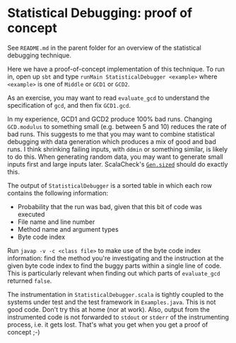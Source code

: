 # Statistical Debugging: proof of concept
See `README.md` in the parent folder for an overview of the statistical
debugging technique.

Here we have a proof-of-concept implementation of this technique.  To
run in, open up `sbt` and type `runMain StatisticalDebugger <example>`
where `<example>` is one of `Middle` or `GCD1` or `GCD2`.

As an exercise, you may want to read `evaluate_gcd` to understand the
specification of `gcd`, and then fix `GCD1.gcd`.

In my experience, GCD1 and GCD2 produce 100% bad runs.  Changing
`GCD.modulus` to something small (e.g. between 5 and 10) reduces the
rate of bad runs.  This suggests to me that you may want to combine
statistical debugging with data generation which produces a mix of
good and bad runs.  I think shrinking failing inputs, with `ddmin` or
something similar, is likely to do this.  When generating random data,
you may want to generate small inputs first and large inputs later.
ScalaCheck's [`Gen.sized`](https://github.com/typelevel/scalacheck/blob/master/doc/UserGuide.md#sized-generators) should do exactly this.

The output of `StatisticalDebugger` is a sorted table in which each
row contains the following information:

 - Probability that the run was bad, given that this bit of code was
   executed
 - File name and line number
 - Method name and argument types
 - Byte code index

Run `javap -v -c <class file>` to make use of the byte code index
information: find the method you're investigating and the instruction
at the given byte code index to find the buggy parts within a single
line of code.  This is particularly relevant when finding out which
parts of `evaluate_gcd` returned `false`.

The instrumentation in `StatisticalDebugger.scala` is tightly coupled
to the systems under test and the test framework in `Examples.java`.
This is not good code. Don't try this at home (nor at work).  Also,
output from the instrumented code is not forwarded to `stdout` or
`stderr` of the instrumenting process, i.e. it gets lost.  That's what
you get when you get a proof of concept ;-)

